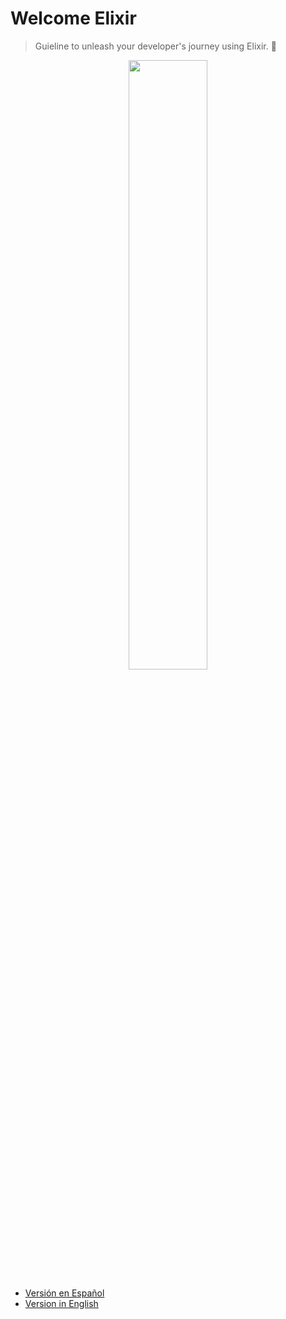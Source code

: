 # Welcome Elixir

> Guieline to unleash your developer's journey using Elixir. 🎇

<p align="center">
  <img src="https://github.com/user-attachments/assets/e3949e53-45ba-4ea4-9df7-39509eadb3bb" width="50%">
</p>

- [Versión en Español](./spanish.md)
- [Version in English](./english.md)
